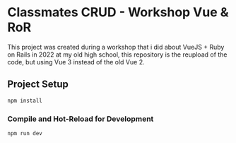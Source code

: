 # Classmates CRUD - Workshop Vue & RoR

This project was created during a workshop that i did about VueJS + Ruby on Rails in 2022 at my old high school, this repository is the reupload of the code, but using Vue 3 instead of the old Vue 2.


## Project Setup

```sh
npm install
```

### Compile and Hot-Reload for Development

```sh
npm run dev
```
